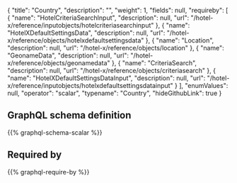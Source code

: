 {
  "title": "Country",
  "description": "",
  "weight": 1,
  "fields": null,
  "requireby": [
    {
      "name": "HotelCriteriaSearchInput",
      "description": null,
      "url": "/hotel-x/reference/inputobjects/hotelcriteriasearchinput"
    },
    {
      "name": "HotelXDefaultSettingsData",
      "description": null,
      "url": "/hotel-x/reference/objects/hotelxdefaultsettingsdata"
    },
    {
      "name": "Location",
      "description": null,
      "url": "/hotel-x/reference/objects/location"
    },
    {
      "name": "GeonameData",
      "description": null,
      "url": "/hotel-x/reference/objects/geonamedata"
    },
    {
      "name": "CriteriaSearch",
      "description": null,
      "url": "/hotel-x/reference/objects/criteriasearch"
    },
    {
      "name": "HotelXDefaultSettingsDataInput",
      "description": null,
      "url": "/hotel-x/reference/inputobjects/hotelxdefaultsettingsdatainput"
    }
  ],
  "enumValues": null,
  "operator": "scalar",
  "typename": "Country",
  "hideGithubLink": true
}
## GraphQL schema definition

{{% graphql-schema-scalar %}}

## Required by

{{% graphql-require-by %}}
